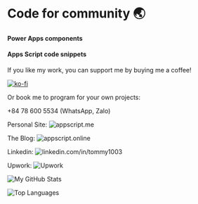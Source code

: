 # Code for community 🌏

#### Power Apps components

#### Apps Script code snippets

If you like my work, you can support me by buying me a coffee!

[![ko-fi](https://ko-fi.com/img/githubbutton_sm.svg)](https://ko-fi.com/tommy1003)

Or book me to program for your own projects: 

+84 78 600 5534 (WhatsApp, Zalo) 

Personal Site: ![appscript.me](https://appscript.me)

The Blog: ![appscript.online](https://appscript.online)

Linkedin: ![linkedin.com/in/tommy1003](https://linkedin.com/in/tommy1003)

Upwork: ![Upwork](https://www.upwork.com/freelancers/~01c25a7c4b607747f7)

![My GitHub Stats](https://github-readme-stats.vercel.app/api?username=tommy1003)

![Top Languages](https://github-readme-stats.vercel.app/api/top-langs/?username=tommy1003)




